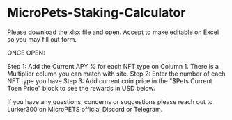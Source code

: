 # MicroPets-Staking-Calculator

Please download the xlsx file and open.
Accept to make editable on Excel so you may fill out form.

ONCE OPEN:

Step 1: Add the Current APY % for each NFT type on Column 1. There is a Multiplier column you can match with site.
Step 2: Enter the number of each NFT type you have
Step 3: Add current coin price in the "$Pets Current Toen Price" block to see the rewards in USD below.


If you have any questions, concerns or suggestions please reach out to Lurker300 on MicroPETS official Discord or Telegram.
